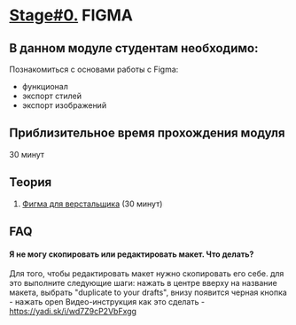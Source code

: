 # [Stage#0.](../../) FIGMA
## В данном модуле студентам необходимо:
Познакомиться с основами работы с Figma:
- функционал 
- экспорт стилей
- экспорт изображений

## Приблизительное время прохождения модуля
30 минут

## Теория 
1. [Фигма для верстальщика](https://breezzly.ru/guides/start-v-figma-dlya-verstalshhika) (30 минут)

## FAQ
#### Я не могу скопировать или редактировать макет. Что делать?
Для того, чтобы редактировать макет нужно скопировать его себе. для это выполните следующие шаги:
нажать в центре вверху на название макета, выбрать "duplicate to your drafts", внизу появится черная кнопка - нажать open
Видео-инструкция как это сделать - https://yadi.sk/i/wd7Z9cP2VbFxgg

